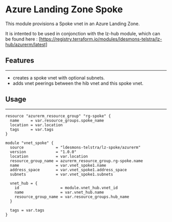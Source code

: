 # Azure Landing Zone Spoke

This module provisions a Spoke vnet in an Azure Landing Zone.

It is intented to be used in conjonction with the lz-hub module, which can be found here : [https://registry.terraform.io/modules/ldesmons-telstra/lz-hub/azurerm/latest]

## Features 
***

- creates a spoke vnet with optional subnets.
- adds vnet peerings between the hib vnet and this spoke vnet.

## Usage
***

```
resource "azurerm_resource_group" "rg-spoke" {
  name     = var.resource_groups.spoke_name
  location = var.location
  tags     = var.tags
}

module "vnet_spoke" {
  source              = "ldesmons-telstra/lz-spoke/azurerm"
  version             = "1.0.0"
  location            = var.location
  resource_group_name = azurerm_resource_group.rg-spoke.name
  name                = var.vnet_spoke1.name
  address_space       = var.vnet_spoke1.address_space
  subnets             = var.vnet_spoke1.subnets

  vnet_hub = {
    id                  = module.vnet_hub.vnet_id
    name                = var.vnet_hub.name
    resource_group_name = var.resource_groups.hub_name
  }

  tags = var.tags
}
```

